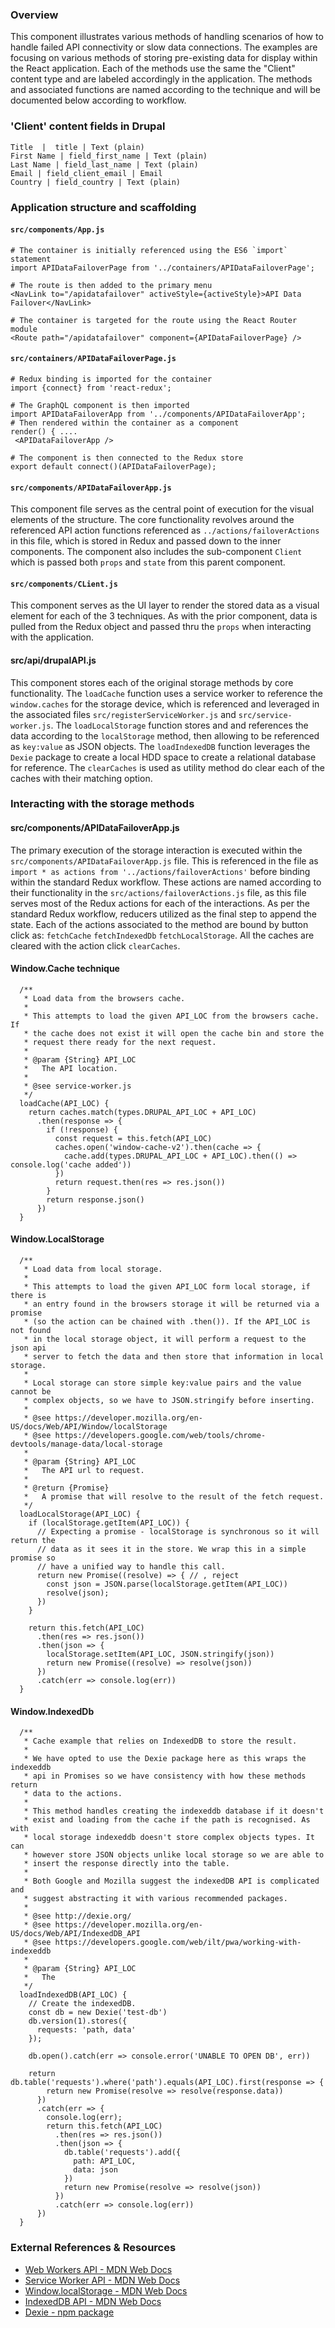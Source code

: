 ### Overview

This component illustrates various methods of handling scenarios of how to handle failed API connectivity or slow data connections. The examples are focusing on various methods of storing pre-existing data for display within the React application. Each of the methods use the same the "Client" content type and are labeled accordingly in the application. The methods and associated functions are named according to the technique and will be documented below according to workflow. 


### 'Client' content fields in Drupal

```
Title  |  title | Text (plain)
First Name | field_first_name | Text (plain)
Last Name | field_last_name | Text (plain)
Email | field_client_email | Email
Country | field_country | Text (plain)
```

### Application structure and scaffolding


#### `src/components/App.js`

```
# The container is initially referenced using the ES6 `import` statement
import APIDataFailoverPage from '../containers/APIDataFailoverPage';
```

```
# The route is then added to the primary menu
<NavLink to="/apidatafailover" activeStyle={activeStyle}>API Data Failover</NavLink>
```

```
# The container is targeted for the route using the React Router module
<Route path="/apidatafailover" component={APIDataFailoverPage} />
```

#### `src/containers/APIDataFailoverPage.js`

```
# Redux binding is imported for the container
import {connect} from 'react-redux';
```

```
# The GraphQL component is then imported 
import APIDataFailoverApp from '../components/APIDataFailoverApp';
# Then rendered within the container as a component 
render() { ....
 <APIDataFailoverApp /> 
```

```
# The component is then connected to the Redux store
export default connect()(APIDataFailoverPage); 
```


#### `src/components/APIDataFailoverApp.js`

This component file serves as the central point of execution for the visual elements of the structure. The core functionality revolves around the referenced API action functions referenced as `../actions/failoverActions` in this file, which is stored in Redux and passed down to the inner components. The component also includes the sub-component `Client` which is passed both `props` and `state` from this parent component.

#### `src/components/CLient.js`

This component serves as the UI layer to render the stored data as a visual element for each of the 3 techniques. As with the prior component, data is pulled from the Redux object and passed thru the `props` when interacting with the application. 

#### src/api/drupalAPI.js

This component stores each of the original storage methods by core functionality. The `loadCache` function uses a service worker to reference the `window.caches` for the storage device, which is referenced and leveraged in the associated files `src/registerServiceWorker.js` and `src/service-worker.js`. The `loadLocalStorage` function stores and and references the data according to the `localStorage` method, then allowing to be referenced as `key:value` as JSON objects. The `loadIndexedDB` function leverages the `Dexie` package to create a local HDD space to create a relational database for reference. The `clearCaches` is used as utility method do clear each of the caches with their matching option. 


### Interacting with the storage methods

#### src/components/APIDataFailoverApp.js

The primary execution of the storage interaction is executed within the `src/components/APIDataFailoverApp.js` file. This is referenced in the file as `import * as actions from '../actions/failoverActions'` before binding within the standard Redux workflow. These actions are named according to their functionality in the `src/actions/failoverActions.js` file, as this file serves most of the Redux actions for each of the interactions. As per the standard Redux workflow, reducers utilized as the final step to append the state. Each of the actions associated to the method are bound by button click as: `fetchCache` `fetchIndexedDb` `fetchLocalStorage`. All the caches are cleared with the action click `clearCaches`.   
  
  
#### Window.Cache technique

```
  /**
   * Load data from the browsers cache.
   *
   * This attempts to load the given API_LOC from the browsers cache. If
   * the cache does not exist it will open the cache bin and store the
   * request there ready for the next request.
   *
   * @param {String} API_LOC
   *   The API location.
   *
   * @see service-worker.js
   */
  loadCache(API_LOC) {
    return caches.match(types.DRUPAL_API_LOC + API_LOC)
      .then(response => {
        if (!response) {
          const request = this.fetch(API_LOC)
          caches.open('window-cache-v2').then(cache => {
            cache.add(types.DRUPAL_API_LOC + API_LOC).then(() => console.log('cache added'))
          })
          return request.then(res => res.json())
        }
        return response.json()
      })
  }
```



#### Window.LocalStorage

```
  /**
   * Load data from local storage.
   *
   * This attempts to load the given API_LOC form local storage, if there is
   * an entry found in the browsers storage it will be returned via a promise
   * (so the action can be chained with .then()). If the API_LOC is not found
   * in the local storage object, it will perform a request to the json api
   * server to fetch the data and then store that information in local storage.
   *
   * Local storage can store simple key:value pairs and the value cannot be
   * complex objects, so we have to JSON.stringify before inserting.
   *
   * @see https://developer.mozilla.org/en-US/docs/Web/API/Window/localStorage
   * @see https://developers.google.com/web/tools/chrome-devtools/manage-data/local-storage
   *
   * @param {String} API_LOC
   *   The API url to request.
   *
   * @return {Promise}
   *   A promise that will resolve to the result of the fetch request.
   */
  loadLocalStorage(API_LOC) {
    if (localStorage.getItem(API_LOC)) {
      // Expecting a promise - localStorage is synchronous so it will return the
      // data as it sees it in the store. We wrap this in a simple promise so
      // have a unified way to handle this call.
      return new Promise((resolve) => { // , reject
        const json = JSON.parse(localStorage.getItem(API_LOC))
        resolve(json);
      })
    }

    return this.fetch(API_LOC)
      .then(res => res.json())
      .then(json => {
        localStorage.setItem(API_LOC, JSON.stringify(json))
        return new Promise((resolve) => resolve(json))
      })
      .catch(err => console.log(err))
  }
```


#### Window.IndexedDb

```
  /**
   * Cache example that relies on IndexedDB to store the result.
   *
   * We have opted to use the Dexie package here as this wraps the indexeddb
   * api in Promises so we have consistency with how these methods return
   * data to the actions.
   *
   * This method handles creating the indexeddb database if it doesn't
   * exist and loading from the cache if the path is recognised. As with
   * local storage indexeddb doesn't store complex objects types. It can
   * however store JSON objects unlike local storage so we are able to
   * insert the response directly into the table.
   *
   * Both Google and Mozilla suggest the indexedDB API is complicated and
   * suggest abstracting it with various recommended packages.
   *
   * @see http://dexie.org/
   * @see https://developer.mozilla.org/en-US/docs/Web/API/IndexedDB_API
   * @see https://developers.google.com/web/ilt/pwa/working-with-indexeddb
   *
   * @param {String} API_LOC
   *   The
   */
  loadIndexedDB(API_LOC) {
    // Create the indexedDB.
    const db = new Dexie('test-db')
    db.version(1).stores({
      requests: 'path, data'
    });

    db.open().catch(err => console.error('UNABLE TO OPEN DB', err))

    return db.table('requests').where('path').equals(API_LOC).first(response => {
        return new Promise(resolve => resolve(response.data))
      })
      .catch(err => {
        console.log(err);
        return this.fetch(API_LOC)
          .then(res => res.json())
          .then(json => {
            db.table('requests').add({
              path: API_LOC,
              data: json
            })
            return new Promise(resolve => resolve(json))
          })
          .catch(err => console.log(err))
      })
  }
```


### External References & Resources 

- [Web Workers API -  MDN Web Docs](https://developer.mozilla.org/en-US/docs/Web/API/Web_Workers_API)
- [Service Worker API -  MDN Web Docs](https://developer.mozilla.org/en-US/docs/Web/API/Service_Worker_API)
- [Window.localStorage - MDN Web Docs](https://developer.mozilla.org/en-US/docs/Web/API/Window/localStorage)
- [IndexedDB API - MDN Web Docs](https://developer.mozilla.org/en-US/docs/Web/API/IndexedDB_API)
- [Dexie - npm package](https://www.npmjs.com/package/dexie)











